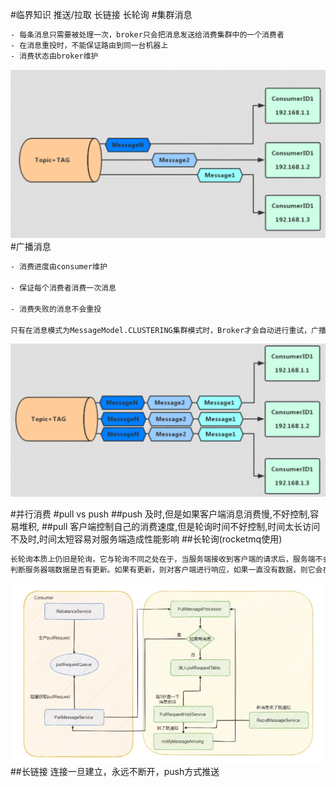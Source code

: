 #临界知识
推送/拉取
长链接
长轮询
#集群消息
```asp
- 每条消息只需要被处理一次，broker只会把消息发送给消费集群中的一个消费者
- 在消息重投时，不能保证路由到同一台机器上
- 消费状态由broker维护
```
![](.z_06_分布式_消息队列_rocketmq_03_核心功能_02_消息消费_集群消息_广播消息_images/039400a9.png)
#广播消息
```asp
- 消费进度由consumer维护

- 保证每个消费者消费一次消息

- 消费失败的消息不会重投

只有在消息模式为MessageModel.CLUSTERING集群模式时，Broker才会自动进行重试，广播消息不重试

```
![](.z_06_分布式_消息队列_rocketmq_03_核心功能_02_消息消费_集群消息_广播消息_images/ba0124d4.png)

#并行消费
#pull vs push
##push
及时,但是如果客户端消息消费慢,不好控制,容易堆积,
##pull
客户端控制自己的消费速度,但是轮询时间不好控制,时间太长访问不及时,时间太短容易对服务端造成性能影响
##长轮询(rocketmq使用)
[](https://segmentfault.com/a/1190000023854950)
```asp
长轮询本质上仍旧是轮询，它与轮询不同之处在于，当服务端接收到客户端的请求后，服务端不会立即将数据返回给客户端，而是会先将这个请求hold住，
判断服务器端数据是否有更新。如果有更新，则对客户端进行响应，如果一直没有数据，则它会在长轮询超时时间之前一直hold住请求并检测是否有数据更新，直到有数据或者超时后才返回
```
![](.z_06_分布式_消息队列_rocketmq_03_核心功能_02_消息消费_并行消费_顺序消费_集群消息_广播消息_tag_pull_push_images/952d5f23.png)
[](http://wuwenliang.net/2019/09/22/%E8%B7%9F%E6%88%91%E5%AD%A6RocektMQ%E4%B9%8B%E7%90%86%E8%A7%A3%E9%95%BF%E8%BD%AE%E8%AF%A2%E6%9C%BA%E5%88%B6/)
##长链接
连接一旦建立，永远不断开，push方式推送
